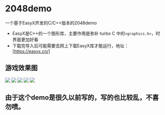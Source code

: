 # 2048demo
一个基于EasyX开发的C/C++版本的2048demo
 - EasyX是C++的一个图形库，主要作用是弥补 turbo C 中的```<graphics.h>```，时界面更加好看 
 - 下载完导入后可能需要去网上下载EasyX库才能运行，地址：[https://easyx.cn/]
 
 ## 游戏效果图
 
 ![](https://github.com/Ich-liebe-dich/images/blob/master/2048demo_pic1.png)
 ![](https://github.com/Ich-liebe-dich/images/blob/master/2048demo_pic2.png)
  ![](https://github.com/Ich-liebe-dich/images/blob/master/2048demo_pic3.png)
   ![](https://github.com/Ich-liebe-dich/images/blob/master/2048demo_pic4.png)
    ![](https://github.com/Ich-liebe-dich/images/blob/master/2048demo_pic5.png)
    
 ## 由于这个demo是很久以前写的，写的也比较乱，不喜勿喷。
